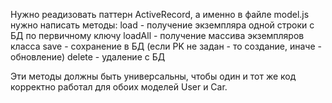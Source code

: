 Нужно реадизовать паттерн ActiveRecord, а именно в файле model.js нужно написать методы:
load - получение экземпляра одной строки с БД по первичному ключу
loadAll - получение массива экземпляров класса
save - сохранение в БД (если PK не задан - то создание, иначе - обновление)
delete - удаление с БД

Эти методы должны быть универсальны, чтобы один и тот же код корректно работал для обоих моделей  User и Car.

